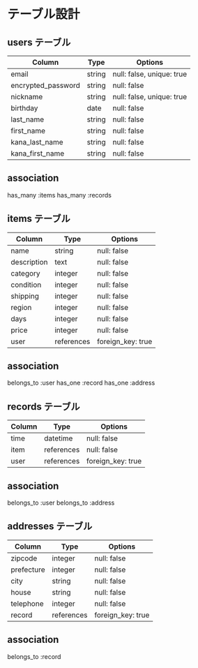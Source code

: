 # テーブル設計

## users テーブル

| Column          | Type   | Options                   |
| --------        | ------ | -----------               |
| email           | string | null: false, unique: true |
| encrypted_password| string | null: false             |
| nickname        | string | null: false, unique: true |
| birthday        | date   | null: false               |
| last_name       | string | null: false               | 
| first_name      | string | null: false               |
| kana_last_name  | string | null: false               |
| kana_first_name | string | null: false               |

## association
has_many :items
has_many :records



## items テーブル

| Column       | Type            | Options          |
| ---------    | ------          | -----------      |
| name         | string          | null: false      |
| description  | text            | null: false      |
| category     | integer         | null: false      |
| condition    | integer         | null: false      |
| shipping     | integer         | null: false      |
| region       | integer         | null: false      |
| days         | integer         | null: false      |
| price        | integer         | null: false      |
| user         | references      | foreign_key: true |

## association
  belongs_to :user
  has_one :record
  has_one :address

  


## records テーブル

| Column     | Type          | Options           |
| ---------  | ------        | -----------       |
| time       | datetime      | null: false       |
| item       | references    | null: false       |
| user       | references    | foreign_key: true |

## association
  belongs_to :user
  belongs_to :address



  ## addresses テーブル

| Column     | Type      | Options           |
| ---------  | ------    | -----------       |
| zipcode    | integer   | null: false       |
| prefecture | integer   | null: false       |
| city       | string    | null: false       |
| house      | string    | null: false       |
| telephone  | integer   | null: false       |
| record     | references| foreign_key: true |

## association
  belongs_to :record